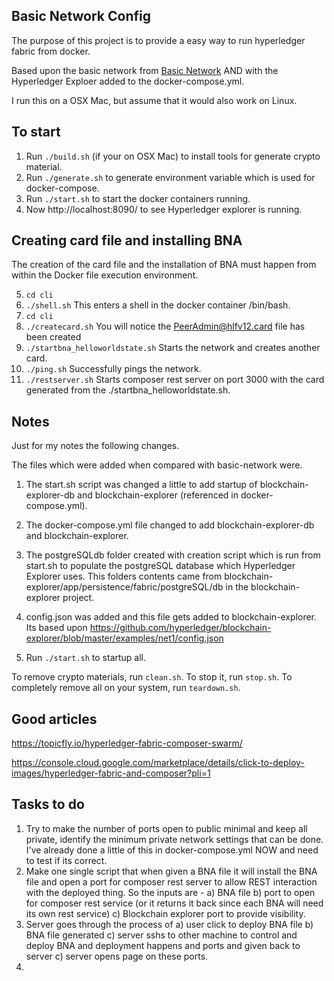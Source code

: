 ## Basic Network Config

The purpose of this project is to provide a easy way to run hyperledger fabric from docker.

Based upon the basic network from [Basic Network](https://github.com/hyperledger/fabric-samples/tree/master/basic-network)
 AND with the Hyperledger Exploer added to the docker-compose.yml.

I run this on a OSX Mac, but assume that it would also work on Linux.

## To start

1. Run ``./build.sh`` (if your on OSX Mac) to install tools for generate crypto material.
2. Run ``./generate.sh`` to generate environment variable which is used for docker-compose.
3. Run ``./start.sh`` to start the docker containers running.
4. Now http://localhost:8090/ to see Hyperledger explorer is running.

## Creating card file and installing BNA

The creation of the card file and the installation of BNA must happen from within the Docker file execution environment.

5. ``cd cli``
6. ``./shell.sh`` This enters a shell in the docker container /bin/bash.
7. ``cd cli``
8. ``./createcard.sh`` You will notice the PeerAdmin@hlfv12.card file has been created
9. ``./startbna_helloworldstate.sh`` Starts the network and creates another card.
10. ``./ping.sh`` Successfully pings the network.
11. ``./restserver.sh`` Starts composer rest server on port 3000 with the card generated from the ./startbna_helloworldstate.sh.

## Notes

Just for my notes the following changes.

The files which were added when compared with basic-network were.

1. The start.sh script was changed a little to add startup of blockchain-explorer-db and blockchain-explorer (referenced in docker-compose.yml).

2. The docker-compose.yml file changed to add blockchain-explorer-db and blockchain-explorer.

3. The postgreSQLdb folder created with creation script which is run from start.sh to populate the postgreSQL database which Hyperledger Explorer uses. This folders contents came from blockchain-explorer/app/persistence/fabric/postgreSQL/db in the blockchain-explorer project.

4. config.json was added and this file gets added to blockchain-explorer.
Its based upon https://github.com/hyperledger/blockchain-explorer/blob/master/examples/net1/config.json

5. Run ``./start.sh`` to startup all.

To remove crypto materials, run ``clean.sh``.
To stop it, run ``stop.sh``.
To completely remove all on your system, run ``teardown.sh``.

## Good articles

https://topicfly.io/hyperledger-fabric-composer-swarm/

https://console.cloud.google.com/marketplace/details/click-to-deploy-images/hyperledger-fabric-and-composer?pli=1

## Tasks to do

1. Try to make the number of ports open to public minimal and keep all private, identify the minimum private network settings that can be done. I've already done a little of this in docker-compose.yml NOW and need to test if its correct.
2. Make one single script that when given a BNA file it will install the BNA file and open a port for composer rest server to allow REST interaction with the deployed thing. So the inputs are - a) BNA file b) port to open for composer rest service (or it returns it back since each BNA will need its own rest service) c) Blockchain explorer port to provide visibility.
3. Server goes through the process of a) user click to deploy BNA file b) BNA file generated c) server sshs to other machine to control and deploy BNA and deployment happens and ports and given back to server c) server opens page on these ports.
4. 